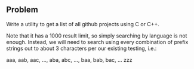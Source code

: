 Problem
-------
Write a utility to get a list of all github projects using C or C++.

Note that it has a 1000 result limit, so simply searching by language is not enough. Instead, we will need to search using every combination of prefix strings out to about 3 characters per our existing testing, i.e.:

aaa, aab, aac, …, aba, abc, …, baa, bab, bac, … zzz
